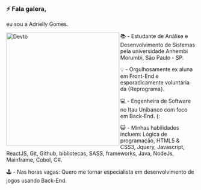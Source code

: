 ### ⚡️ Fala galera,
eu sou a Adrielly Gomes.  

<div classname="octocat">
 <img align="left" alt="Devto" width="300px" src="https://i.ibb.co/zZYksgf/octocat.png" />
 </div> 

<div>
 <p> 📚 - Estudante de Análise e Desenvolvimento de Sistemas pela universidade Anhembi Morumbi, São Paulo - SP. </p>
<p>💡 - Orgulhosamente ex aluna em Front-End e esporadicamente voluntária da {Reprograma}. </p>
<p> 💻 - Engenheira de Software no Itau Unibanco com foco em Back-End. (:  </p>
<p> 😺 - Minhas habilidades incluem: Lógica de programação, HTML5 & CSS3, Jquery, Javascript, ReactJS, Git, Github, bibliotecas, SASS, frameworks, Java, NodeJs, Mainframe, Cobol, C#. </p>
<p>🕹️ - Nas horas vagas: Quero me tornar especialista em desenvolvimento de jogos usando Back-End. </p>
</div> 



<!--
**adriellygomes/adriellygomes** is a ✨ _special_ ✨ repository because its `README.md` (this file) appears on your GitHub profile.





